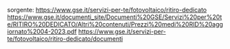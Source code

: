 

sorgente:
	https://www.gse.it/servizi-per-te/fotovoltaico/ritiro-dedicato
	https://www.gse.it/documenti_site/Documenti%20GSE/Servizi%20per%20te/RITIRO%20DEDICATO/Altri%20contenuti/Prezzi%20medi%20RID%20aggiornato%2004-2023.pdf
	https://www.gse.it/servizi-per-te/fotovoltaico/ritiro-dedicato/documenti